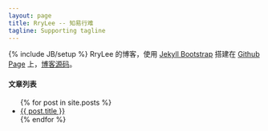 ```yaml
---
layout: page
title: RryLee -- 知易行难
tagline: Supporting tagline
---
```

{% include JB/setup %}
RryLee 的博客，使用 [Jekyll Bootstrap](http://jekyllbootstrap.com) 搭建在 [Github Page](https://pages.github.com/) 上，[博客源码](https://github.com/RryLee/RryLee.github.io)。

#### 文章列表

<ul class="articles-list">
    {% for post in site.posts %}
        <li><!-- <span>{{ post.date | date_to_string }}</span>  --><a href="{{site.baseurl}}{{post.url}}">{{ post.title }}</a></li>
    {% endfor %}
</ul>